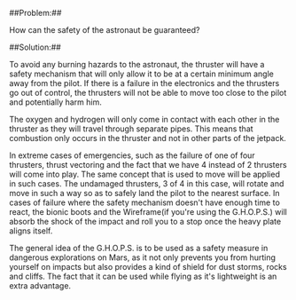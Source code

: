 ##Problem:##

How can the safety of the astronaut be guaranteed?

##Solution:##

To avoid any burning hazards to the astronaut, the thruster will have a
safety mechanism that will only allow it to be at a certain minimum
angle away from the pilot. If there is a failure in the electronics and
the thrusters go out of control, the thrusters will not be able to move
too close to the pilot and potentially harm him.

The oxygen and hydrogen will only come in contact with each other in the
thruster as they will travel through separate pipes. This means that
combustion only occurs in the thruster and not in other parts of the jetpack.

In extreme cases of emergencies, such as the failure of one of four thrusters, thrust vectoring and the fact that we have 4 instead of 2 thrusters will come into play. The same concept that is used to move will be applied in such cases. The undamaged thrusters, 3 of 4 in this case, will rotate and move in such a way so as to safely land the pilot to the nearest surface. In cases of failure where the safety mechanism doesn't have enough time to react, the bionic boots and the Wireframe(if you're using the G.H.O.P.S.) will absorb the shock of the impact and roll you to a stop once the heavy plate aligns itself.

The general idea of the G.H.O.P.S. is to be used as a safety measure in dangerous explorations on Mars, as it not only prevents you from hurting yourself on impacts but also provides a kind of shield for dust storms, rocks and cliffs. The fact that it can be used while flying as it's lightweight is an extra advantage.
